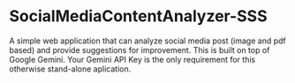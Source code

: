 # SocialMediaContentAnalyzer-SSS
A simple web application that can analyze social media post (image and pdf based) and provide suggestions for improvement. This is built on top of Google Gemini. Your Gemini API Key is the only requirement for this otherwise stand-alone aplication.

